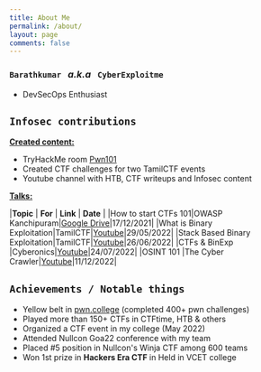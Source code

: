 ```yaml
---
title: About Me
permalink: /about/
layout: page
comments: false
---
```


### `Barathkumar` &nbsp; *a.k.a* &nbsp; `CyberExploitme`
- DevSecOps Enthusiast

## `Infosec contributions`

<u><b>Created content:</b></u>
- TryHackMe room [Pwn101](https://tryhackme.com/room/pwn101)
- Created CTF challenges for two TamilCTF events
- Youtube channel with HTB, CTF writeups and Infosec content

<u><b>Talks:</b></u>

|**Topic** | **For** | **Link** | **Date** |
|How to start CTFs 101|OWASP Kanchipuram|[Google Drive](https://drive.google.com/file/d/1nr56Mfnb1rXbg37In0iY28wGMQiNqJTE/view)|17/12/2021|
|What is Binary Exploitation|TamilCTF|[Youtube](https://youtu.be/c8QOUl_wmgI)|29/05/2022|
|Stack Based Binary Exploitation|TamilCTF|[Youtube](https://youtu.be/E2ZojGhyDYU)|26/06/2022|
|CTFs & BinExp |Cyberonics|[Youtube](https://youtu.be/eRDOXkUu-70)|24/07/2022|
|OSINT 101 |The Cyber Crawler|[Youtube](https://youtu.be/IcEgnA7tRfY)|11/12/2022|



## `Achievements / Notable things`

- Yellow belt in [pwn.college](https://pwn.college/belts) (completed 400+ pwn challenges)
- Played more than 150+ CTFs in CTFtime, HTB & others
- Organized a CTF event in my college (May 2022)
- Attended Nullcon Goa22 conference with my team 
- Placed #5 position in Nullcon's Winja CTF among 600 teams
- Won 1st prize in **Hackers Era CTF** in Held in VCET college

<br>
